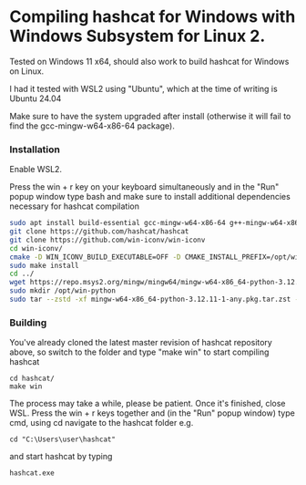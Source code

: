 # Compiling hashcat for Windows with Windows Subsystem for Linux 2.

Tested on Windows 11 x64, should also work to build hashcat for Windows on Linux.

I had it tested with WSL2 using "Ubuntu", which at the time of writing is Ubuntu 24.04

Make sure to have the system upgraded after install (otherwise it will fail to find the gcc-mingw-w64-x86-64 package).

### Installation ###

Enable WSL2.

Press the win + r key on your keyboard simultaneously and in the "Run" popup window type bash and make sure to install additional dependencies necessary for hashcat compilation
```bash
sudo apt install build-essential gcc-mingw-w64-x86-64 g++-mingw-w64-x86-64 make git zstd python3-dev cmake
git clone https://github.com/hashcat/hashcat
git clone https://github.com/win-iconv/win-iconv
cd win-iconv/
cmake -D WIN_ICONV_BUILD_EXECUTABLE=OFF -D CMAKE_INSTALL_PREFIX=/opt/win-iconv-64 -D CMAKE_CXX_COMPILER=$(which x86_64-w64-mingw32-g++) -D CMAKE_C_COMPILER=$(which x86_64-w64-mingw32-gcc) -D CMAKE_SYSTEM_NAME=Windows
sudo make install
cd ../
wget https://repo.msys2.org/mingw/mingw64/mingw-w64-x86_64-python-3.12.11-1-any.pkg.tar.zst
sudo mkdir /opt/win-python
sudo tar --zstd -xf mingw-w64-x86_64-python-3.12.11-1-any.pkg.tar.zst -C /opt/win-python
```

### Building ###

You've already cloned the latest master revision of hashcat repository above, so switch to the folder and type "make win" to start compiling hashcat
```
cd hashcat/
make win
```

The process may take a while, please be patient. Once it's finished, close WSL.
Press the win + r keys together and (in the "Run" popup window) type cmd, using cd navigate to the hashcat folder e.g.
```
cd "C:\Users\user\hashcat"
```
and start hashcat by typing
```
hashcat.exe
```
